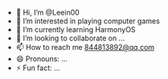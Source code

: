 - 👋 Hi, I’m @Leein00
- 👀 I’m interested in playing computer games
- 🌱 I’m currently learning HarmonyOS
- 💞️ I’m looking to collaborate on ...
- 📫 How to reach me 844813892@qq.com
- 😄 Pronouns: ...
- ⚡ Fun fact: ...

<!---
Leein00/Leein00 is a ✨ special ✨ repository because its `README.md` (this file) appears on your GitHub profile.
You can click the Preview link to take a look at your changes.
--->
